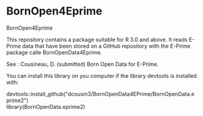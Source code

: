 # BornOpen4Eprime
BornOpen4Eprime

This repository contains a package suitable for R 3.0 and above. It 
reads E-Prime data that have been stored on a GitHub repository with 
the E-Prime package calle BornOpenData4Eprime.

See :
Cousineau, D. (submitted) Born Open Data for E-Prime.

You can install this library on you computer if the library devtools is installed with:

devtools::install_github("dcousin3/BornOpenData4EPrime/BornOpenData.eprime2")<br>
library(BornOpenData.eprime2)<br>
